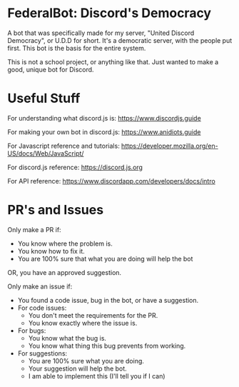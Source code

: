# FederalBot: Discord's Democracy
A bot that was specifically made for my server, "United Discord Democracy", or U.D.D for short. It's a democratic server, with the people put first. This bot is the basis for the entire system.

This is not a school project, or anything like that. Just wanted to make a good, unique bot for Discord.
# Useful Stuff
For understanding what discord.js is: https://www.discordjs.guide 

For making your own bot in discord.js: https://www.anidiots.guide

For Javascript reference and tutorials: https://developer.mozilla.org/en-US/docs/Web/JavaScript/

For discord.js reference: https://discord.js.org

For API reference: https://www.discordapp.com/developers/docs/intro
# PR's and Issues
Only make a PR if:
* You know where the problem is.
* You know how to fix it.
* You are 100% sure that what you are doing will help the bot

OR, you have an approved suggestion.

Only make an issue if:
* You found a code issue, bug in the bot, or have a suggestion.
* For code issues:
  * You don't meet the requirements for the PR.
  * You know exactly where the issue is.
* For bugs:
  * You know what the bug is.
  * You know what thing this bug prevents from working.
* For suggestions:
  * You are 100% sure what you are doing.
  * Your suggestion will help the bot.
  * I am able to implement this (I'll tell you if I can)
